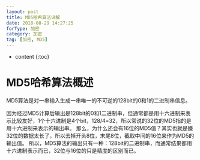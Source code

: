 ```yaml
---
layout: post
title: MD5哈希算法详解
date: 2018-08-29 14:27:25
forType: 加密
category: 加密
tag: [加密, MD5]
---
```


* content
{:toc}


# MD5哈希算法概述

MD5算法是对一串输入生成一串唯一的不可逆的128bit的0和1的二进制串信息。

因为经过MD5计算后输出是128bit的0和1二进制串，但通常都是用十六进制来表示比较友好，1个十六进制是4个bit，128/4=32，所以常说的32位的MD5指的是用十六进制来表示的输出串。
那么，为什么还会有16位的MD5值？其实也就是嫌32位的数据太长了，所以去掉开头8位，末尾8位，截取中间的16位来作为MD5的输出值。
所以，MD5算法的输出只有一种：128bit的二进制串，而通常结果都用十六进制表示而已，32位与16位的只是精度的区别而已。